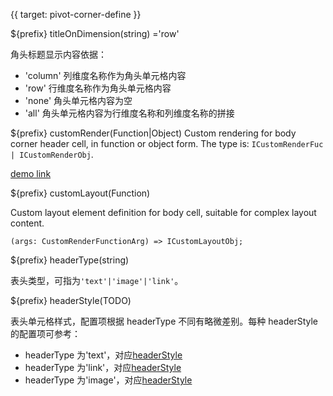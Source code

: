 {{ target: pivot-corner-define }}

${prefix} titleOnDimension(string) ='row'

角头标题显示内容依据：

- 'column' 列维度名称作为角头单元格内容
- 'row' 行维度名称作为角头单元格内容
- 'none' 角头单元格内容为空
- 'all' 角头单元格内容为行维度名称和列维度名称的拼接

${prefix} customRender(Function|Object)
Custom rendering for body corner header cell, in function or object form. The type is: `ICustomRenderFuc | ICustomRenderObj`.

[demo link](../demo/custom-render/simple-corner)

${prefix} customLayout(Function)

Custom layout element definition for body cell, suitable for complex layout content.

```
(args: CustomRenderFunctionArg) => ICustomLayoutObj;
```

${prefix} headerType(string)

表头类型，可指为`'text'|'image'|'link'`。

${prefix} headerStyle(TODO)

表头单元格样式，配置项根据 headerType 不同有略微差别。每种 headerStyle 的配置项可参考：

- headerType 为'text'，对应[headerStyle](../option/PivotTable-columns-text#headerStyle.bgColor)
- headerType 为'link'，对应[headerStyle](../option/PivotTable-columns-link#headerStyle.bgColor)
- headerType 为'image'，对应[headerStyle](../option/PivotTable-columns-image#headerStyle.bgColor)

